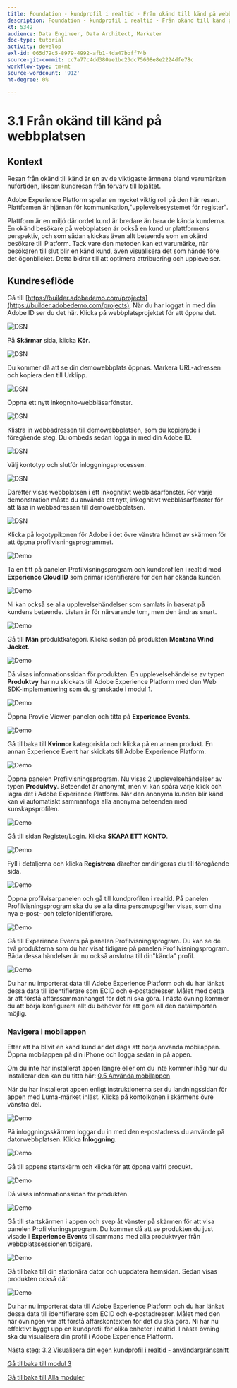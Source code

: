 ```yaml
---
title: Foundation - kundprofil i realtid - Från okänd till känd på webbplatsen
description: Foundation - kundprofil i realtid - Från okänd till känd på webbplatsen
kt: 5342
audience: Data Engineer, Data Architect, Marketer
doc-type: tutorial
activity: develop
exl-id: 065d79c5-8979-4992-afb1-4da47bbff74b
source-git-commit: cc7a77c4dd380ae1bc23dc75608e8e2224dfe78c
workflow-type: tm+mt
source-wordcount: '912'
ht-degree: 0%

---
```


# 3.1 Från okänd till känd på webbplatsen

## Kontext

Resan från okänd till känd är en av de viktigaste ämnena bland varumärken nuförtiden, liksom kundresan från förvärv till lojalitet.

Adobe Experience Platform spelar en mycket viktig roll på den här resan. Plattformen är hjärnan för kommunikation,&quot;upplevelsesystemet för register&quot;.

Plattform är en miljö där ordet kund är bredare än bara de kända kunderna. En okänd besökare på webbplatsen är också en kund ur plattformens perspektiv, och som sådan skickas även allt beteende som en okänd besökare till Platform. Tack vare den metoden kan ett varumärke, när besökaren till slut blir en känd kund, även visualisera det som hände före det ögonblicket. Detta bidrar till att optimera attribuering och upplevelser.

## Kundreseflöde

Gå till [https://builder.adobedemo.com/projects](https://builder.adobedemo.com/projects). När du har loggat in med din Adobe ID ser du det här. Klicka på webbplatsprojektet för att öppna det.

![DSN](../module0/images/web8.png)

På **Skärmar** sida, klicka **Kör**.

![DSN](../module1/images/web2.png)

Du kommer då att se din demowebbplats öppnas. Markera URL-adressen och kopiera den till Urklipp.

![DSN](../module0/images/web3.png)

Öppna ett nytt inkognito-webbläsarfönster.

![DSN](../module0/images/web4.png)

Klistra in webbadressen till demowebbplatsen, som du kopierade i föregående steg. Du ombeds sedan logga in med din Adobe ID.

![DSN](../module0/images/web5.png)

Välj kontotyp och slutför inloggningsprocessen.

![DSN](../module0/images/web6.png)

Därefter visas webbplatsen i ett inkognitivt webbläsarfönster. För varje demonstration måste du använda ett nytt, inkognitivt webbläsarfönster för att läsa in webbadressen till demowebbplatsen.

![DSN](../module0/images/web7.png)

Klicka på logotypikonen för Adobe i det övre vänstra hörnet av skärmen för att öppna profilvisningsprogrammet.

![Demo](../module2/images/pv1.png)

Ta en titt på panelen Profilvisningsprogram och kundprofilen i realtid med **Experience Cloud ID** som primär identifierare för den här okända kunden.

![Demo](../module2/images/pv2.png)

Ni kan också se alla upplevelsehändelser som samlats in baserat på kundens beteende. Listan är för närvarande tom, men den ändras snart.

![Demo](../module2/images/pv3.png)

Gå till **Män** produktkategori. Klicka sedan på produkten **Montana Wind Jacket**.

![Demo](../module2/images/pv4.png)

Då visas informationssidan för produkten. En upplevelsehändelse av typen **Produktvy** har nu skickats till Adobe Experience Platform med den Web SDK-implementering som du granskade i modul 1.

![Demo](../module2/images/pv5.png)

Öppna Provile Viewer-panelen och titta på **Experience Events**.

![Demo](../module2/images/pv6.png)

Gå tillbaka till **Kvinnor** kategorisida och klicka på en annan produkt. En annan Experience Event har skickats till Adobe Experience Platform.

![Demo](../module2/images/pv7.png)

Öppna panelen Profilvisningsprogram. Nu visas 2 upplevelsehändelser av typen **Produktvy**. Beteendet är anonymt, men vi kan spåra varje klick och lagra det i Adobe Experience Platform. När den anonyma kunden blir känd kan vi automatiskt sammanfoga alla anonyma beteenden med kunskapsprofilen.

![Demo](../module2/images/pv8.png)

Gå till sidan Register/Login. Klicka **SKAPA ETT KONTO**.

![Demo](../module2/images/pv9.png)

Fyll i detaljerna och klicka **Registrera** därefter omdirigeras du till föregående sida.

![Demo](../module2/images/pv10.png)

Öppna profilvisarpanelen och gå till kundprofilen i realtid. På panelen Profilvisningsprogram ska du se alla dina personuppgifter visas, som dina nya e-post- och telefonidentifierare.

![Demo](../module2/images/pv11.png)

Gå till Experience Events på panelen Profilvisningsprogram. Du kan se de två produkterna som du har visat tidigare på panelen Profilvisningsprogram. Båda dessa händelser är nu också anslutna till din&quot;kända&quot; profil.

![Demo](../module2/images/pv12.png)

Du har nu importerat data till Adobe Experience Platform och du har länkat dessa data till identifierare som ECID och e-postadresser. Målet med detta är att förstå affärssammanhanget för det ni ska göra. I nästa övning kommer du att börja konfigurera allt du behöver för att göra all den dataimporten möjlig.

### Navigera i mobilappen

Efter att ha blivit en känd kund är det dags att börja använda mobilappen. Öppna mobilappen på din iPhone och logga sedan in på appen.

Om du inte har installerat appen längre eller om du inte kommer ihåg hur du installerar den kan du titta här: [0.5 Använda mobilappen](../module0/ex5.md)

När du har installerat appen enligt instruktionerna ser du landningssidan för appen med Luma-märket inläst. Klicka på kontoikonen i skärmens övre vänstra del.

![Demo](./images/app_hp.png)

På inloggningsskärmen loggar du in med den e-postadress du använde på datorwebbplatsen. Klicka **Inloggning**.

![Demo](./images/app_acc.png)

Gå till appens startskärm och klicka för att öppna valfri produkt.

![Demo](./images/app_hp.png)

Då visas informationssidan för produkten.

![Demo](./images/app_carst.png)

Gå till startskärmen i appen och svep åt vänster på skärmen för att visa panelen Profilvisningsprogram. Du kommer då att se produkten du just visade i **Experience Events** tillsammans med alla produktvyer från webbplatssessionen tidigare.

![Demo](./images/app_after_carst.png)

Gå tillbaka till din stationära dator och uppdatera hemsidan. Sedan visas produkten också där.

![Demo](./images/lb_x_aftermobile.png)

Du har nu importerat data till Adobe Experience Platform och du har länkat dessa data till identifierare som ECID och e-postadresser. Målet med den här övningen var att förstå affärskontexten för det du ska göra. Ni har nu effektivt byggt upp en kundprofil för olika enheter i realtid. I nästa övning ska du visualisera din profil i Adobe Experience Platform.

Nästa steg: [3.2 Visualisera din egen kundprofil i realtid - användargränssnitt](./ex2.md)

[Gå tillbaka till modul 3](./real-time-customer-profile.md)

[Gå tillbaka till Alla moduler](../../overview.md)
